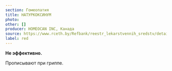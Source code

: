 ```yaml
---
section: Гомеопатия
title: НАТУРКОКСИНУМ
photo:
other: []
producer: HOMEOCAN INC, Канада
source: https://www.rceth.by/Refbank/reestr_lekarstvennih_sredstv/details/9771_11_15_17
label: red
---
```


**Не эффективно.**

Прописывают при гриппе.
